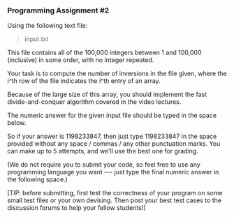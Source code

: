 ### Programming Assignment #2

Using the following text file:

> input.txt

This file contains all of the 100,000 integers between 1 and 100,000 (inclusive) in some order, with no integer repeated.

Your task is to compute the number of inversions in the file given, where the i^th row of the file indicates the i^th entry of an array.

Because of the large size of this array, you should implement the fast divide-and-conquer algorithm covered in the video lectures.

The numeric answer for the given input file should be typed in the space below.

So if your answer is 1198233847, then just type 1198233847 in the space provided without any space / commas / any other punctuation marks. You can make up to 5 attempts, and we'll use the best one for grading.

(We do not require you to submit your code, so feel free to use any programming language you want --- just type the final numeric answer in the following space.)

[TIP: before submitting, first test the correctness of your program on some small test files or your own devising. Then post your best test cases to the discussion forums to help your fellow students!]